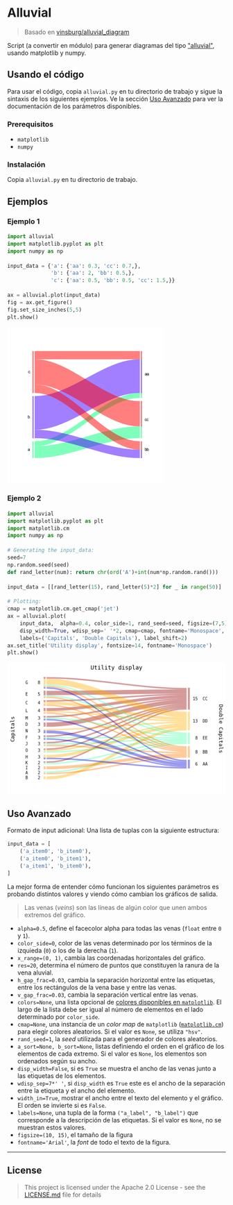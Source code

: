 # Alluvial

> Basado en [vinsburg/alluvial_diagram](https://github.com/vinsburg/alluvial_diagram)

Script (a convertir en módulo) para generar diagramas del tipo ["alluvial"](https://en.wikipedia.org/wiki/Alluvial_diagram), usando matplotlib y numpy.

## Usando el código

Para usar el código, copia `alluvial.py` en tu directorio de trabajo y sigue la sintaxis de los siguientes ejemplos. Ve la sección [Uso Avanzado](#uso-avanzado) para ver la documentación de los parámetros disponibles.

### Prerequisitos

* `matplotlib`
* `numpy`

### Instalación

Copia `alluvial.py` en tu directorio de trabajo.

## Ejemplos

### Ejemplo 1

```python
import alluvial
import matplotlib.pyplot as plt
import numpy as np

input_data = {'a': {'aa': 0.3, 'cc': 0.7,},
              'b': {'aa': 2, 'bb': 0.5,},
              'c': {'aa': 0.5, 'bb': 0.5, 'cc': 1.5,}}

ax = alluvial.plot(input_data)
fig = ax.get_figure()
fig.set_size_inches(5,5)
plt.show()
```

![Ejemplo 1](/image_examples/Example1.png)

### Ejemplo 2

```python
import alluvial
import matplotlib.pyplot as plt
import matplotlib.cm
import numpy as np

# Generating the input_data:
seed=7
np.random.seed(seed)
def rand_letter(num): return chr(ord('A')+int(num*np.random.rand()))

input_data = [[rand_letter(15), rand_letter(5)*2] for _ in range(50)]

# Plotting:
cmap = matplotlib.cm.get_cmap('jet')
ax = alluvial.plot(
    input_data,  alpha=0.4, color_side=1, rand_seed=seed, figsize=(7,5),
    disp_width=True, wdisp_sep=' '*2, cmap=cmap, fontname='Monospace',
    labels=('Capitals', 'Double Capitals'), label_shift=2)
ax.set_title('Utility display', fontsize=14, fontname='Monospace')
plt.show()
```

![Ejemplo 2](/image_examples/Example2.png)

## Uso Avanzado

Formato de input adicional: Una lista de tuplas con la siguiente estructura:

```python
input_data = [
    ('a_item0', 'b_item0'),
    ('a_item0', 'b_item1'),
    ('a_item1', 'b_item0'),
]
```

La mejor forma de entender cómo funcionan los siguientes parámetros es probando distintos valores y viendo cómo cambian los gráficos de salida.

> Las venas (*veins*) son las líneas de algún color que unen ambos extremos del gráfico.

* `alpha=0.5`,  define el facecolor alpha para todas las venas (`float` entre `0` y `1`).
* `color_side=0`, color de las venas determinado por los términos de la izquieda (`0`) o los de la derecha (`1`). 
* `x_range=(0, 1)`, cambia las coordenadas horizontales del gráfico.
* `res=20`, determina el número de puntos que constituyen la ranura de la vena aluvial.
* `h_gap_frac=0.03`, cambia la separación horizontal entre las etiquetas, entre los rectángulos de la vena base y entre las venas.
* `v_gap_frac=0.03`, cambia la separación vertical entre las venas.
* `colors=None`, una lista opcional de [colores disponibles en `matplotlib`](https://stackoverflow.com/a/37232760/3281097). El largo de la lista debe ser igual al número de elementos en el lado determinado por `color_side`.
* `cmap=None`, una instancia de un *color map* de `matplotlib` ([`matplotlib.cm`](https://matplotlib.org/3.1.0/api/cm_api.html)) para elegir colores aleatorios. Si el valor es `None`, se utiliza `"hsv"`.
* `rand_seed=1`, la *seed* utilizada para el generador de colores aleatorios.
* `a_sort=None, b_sort=None`, listas definiendo el orden en el gráfico de los elementos de cada extremo. Si el valor es `None`, los elementos son ordenados según su ancho.
* `disp_width=False`, si es `True` se muestra el ancho de las venas junto a las etiquetas de los elementos.
* `wdisp_sep=7*' '`, si `disp_width` es `True` este es el ancho de la separación entre la etiqueta y el ancho del elemento.
* `width_in=True`, mostrar el ancho entre el texto del elemento y el gráfico. El orden se invierte si es `False`.
* `labels=None`, una tupla de la forma `("a_label", "b_label")` que corresponde a la descripción de las etiquetas. Si el valor es `None`, no se muestran estos valores.
* `figsize=(10, 15)`, el tamaño de la figura
* `fontname='Arial'`, la *font* de todo el texto de la figura.

---

## License

> This project is licensed under the Apache 2.0 License - see the [LICENSE.md](LICENSE.md) file for details